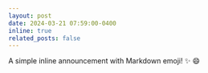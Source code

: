 ```yaml
---
layout: post
date: 2024-03-21 07:59:00-0400
inline: true
related_posts: false
---
```


A simple inline announcement with Markdown emoji! :sparkles: :smile:
